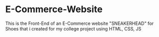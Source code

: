 # E-Commerce-Website
This is the Front-End of an E-Commerce website "SNEAKERHEAD" for Shoes that i created for my college project using HTML, CSS, JS
